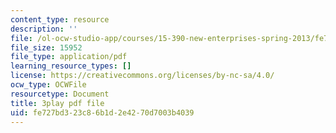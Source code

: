 ```yaml
---
content_type: resource
description: ''
file: /ol-ocw-studio-app/courses/15-390-new-enterprises-spring-2013/fe727bd323c86b1d2e4270d7003b4039_1mw_Uo5ba58.pdf
file_size: 15952
file_type: application/pdf
learning_resource_types: []
license: https://creativecommons.org/licenses/by-nc-sa/4.0/
ocw_type: OCWFile
resourcetype: Document
title: 3play pdf file
uid: fe727bd3-23c8-6b1d-2e42-70d7003b4039
---
```

